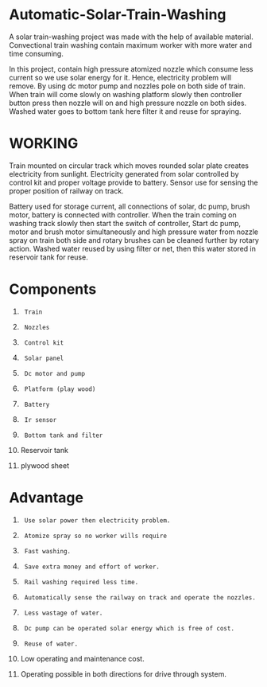 # Automatic-Solar-Train-Washing

A solar train-washing project was made with the help of available material. Convectional train washing contain maximum worker with more water and time consuming.

In this project, contain high pressure atomized nozzle which consume less current so we use solar energy for it. Hence, electricity problem will remove. By using dc motor pump and nozzles pole on both side of train. When train will come slowly on washing platform slowly then controller button press then nozzle will on and high pressure nozzle on both sides. Washed water goes to bottom tank here filter it and reuse for spraying.

 

# WORKING

Train mounted on circular track which moves rounded solar plate creates electricity from sunlight. Electricity generated from solar controlled by control kit and proper voltage provide to battery. Sensor use for sensing the proper position of railway on track.

 Battery used for storage current, all connections of solar, dc pump, brush motor, battery is connected with controller. When the train coming on washing track slowly then start the switch of controller, Start dc pump, motor and brush motor simultaneously and high pressure water from nozzle spray on train both side and rotary brushes can be cleaned further by rotary action.  Washed water reused by using filter or net, then this water stored in reservoir tank for reuse.

# Components

1.      Train

2.      Nozzles

3.      Control kit

4.      Solar panel

5.      Dc motor and pump

6.      Platform (play wood)

7.      Battery

8.      Ir sensor

9.      Bottom tank and filter

10.  Reservoir  tank

11.   plywood  sheet

# Advantage

1.      Use solar power then electricity problem.

2.      Atomize spray so no worker wills require

3.      Fast washing.

4.      Save extra money and effort of worker.

5.      Rail washing required less time.

6.      Automatically sense the railway on track and operate the nozzles.

7.      Less wastage of water.

8.      Dc pump can be operated solar energy which is free of cost.

9.      Reuse of water.

10.  Low operating and maintenance cost.

11.  Operating possible in both directions for drive through system.
